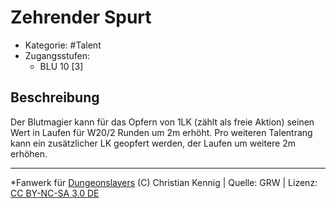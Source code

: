<!---
Dies ist ein Fanwerk für DUNGEONSLAYERS (C) von Christian Kennig

Quellen:      [Dungeonslayers Grundregelwerk](https://www.f-space.de/ds4/downloads.html)
              [Talentbeschreibungen](https://www.f-space.de/ds4/tools-talentcards.html)
License:      [CC-BY-NC-SA 4.0](https://creativecommons.org/licenses/by-nc-sa/4.0/deed.de)
Richtlinien:  [Fanwerkrichtlinien](https://www.dungeonslayers.net/fanwerk-richtlinien/)
Autor:        Zauberlehrling
-->

  
# Zehrender Spurt  
- Kategorie: #Talent  
- Zugangsstufen:  
  - BLU 10 [3]  

## Beschreibung  
Der Blutmagier kann für das Opfern von 1LK (zählt als freie Aktion) seinen Wert in Laufen für W20/2 Runden um 2m erhöht. Pro weiteren Talentrang kann ein zusätzlicher LK geopfert werden, der Laufen um weitere 2m erhöhen.


___  
*Fanwerk für [Dungeonslayers](https://www.dungeonslayers.net/) (C) Christian Kennig | Quelle: GRW | Lizenz: [CC BY-NC-SA 3.0 DE](https://creativecommons.org/licenses/by-nc-sa/3.0/de/)  
